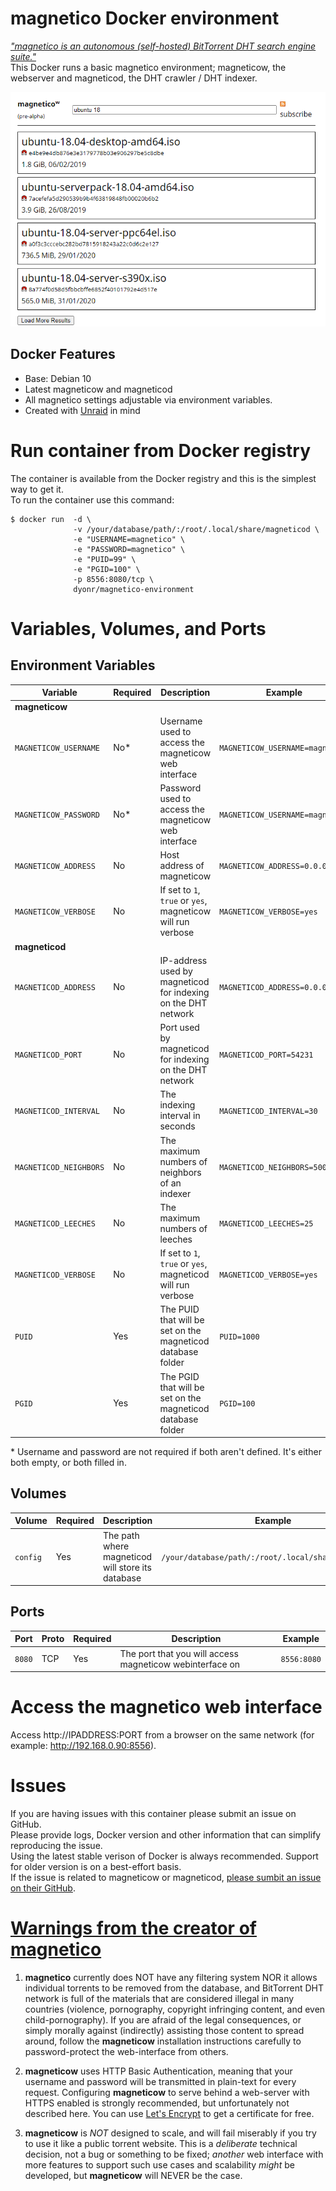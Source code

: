 # magnetico Docker environment
[_"magnetico is an autonomous (self-hosted) BitTorrent DHT search engine suite."_](https://github.com/boramalper/magnetico)  
This Docker runs a basic magnetico environment; magneticow, the webserver and magneticod, the DHT crawler / DHT indexer.

[results]: https://raw.githubusercontent.com/DyonR/docker-templates/master/Screenshots/magnetico-environment/magneticow-results.png "magneticow results page"
![alt text][results]

## Docker Features
* Base: Debian 10
* Latest magneticow and magneticod
* All magnetico settings adjustable via environment variables.
* Created with [Unraid](https://unraid.net/) in mind

# Run container from Docker registry
The container is available from the Docker registry and this is the simplest way to get it.  
To run the container use this command:

```
$ docker run  -d \
              -v /your/database/path/:/root/.local/share/magneticod \
              -e "USERNAME=magnetico" \
              -e "PASSWORD=magnetico" \
              -e "PUID=99" \
              -e "PGID=100" \
              -p 8556:8080/tcp \
              dyonr/magnetico-environment
```

# Variables, Volumes, and Ports
## Environment Variables
| Variable | Required | Description | Example | Default |
|----------|----------|----------|----------|----------|
| **magneticow** | | | | |
|`MAGNETICOW_USERNAME`| No\* | Username used to access the magneticow web interface |`MAGNETICOW_USERNAME=magnetico`||
|`MAGNETICOW_PASSWORD`| No\* | Password used to access the magneticow web interface |`MAGNETICOW_USERNAME=magnetico`||
|`MAGNETICOW_ADDRESS`| No | Host address of magneticow |`MAGNETICOW_ADDRESS=0.0.0.0`|`0.0.0.0`|
|`MAGNETICOW_VERBOSE`| No | If set to `1`, `true` or `yes`, magneticow will run verbose |`MAGNETICOW_VERBOSE=yes`||
| **magneticod** | | | | |
|`MAGNETICOD_ADDRESS`| No | IP-address used by magneticod for indexing on the DHT network |`MAGNETICOD_ADDRESS=0.0.0.0`|`0.0.0.0`|
|`MAGNETICOD_PORT`| No | Port used by magneticod for indexing on the DHT network |`MAGNETICOD_PORT=54231`|`0`|
|`MAGNETICOD_INTERVAL`| No | The indexing interval in seconds |`MAGNETICOD_INTERVAL=30`|`1`|
|`MAGNETICOD_NEIGHBORS`| No | The maximum numbers of neighbors of an indexer |`MAGNETICOD_NEIGHBORS=500`|`1000`|
|`MAGNETICOD_LEECHES`| No | The maximum numbers of leeches |`MAGNETICOD_LEECHES=25`|`50`|
|`MAGNETICOD_VERBOSE`| No | If set to `1`, `true` or `yes`, magneticod will run verbose |`MAGNETICOD_VERBOSE=yes`||
|`PUID`| Yes | The PUID that will be set on the magneticod database folder |`PUID=1000`|`99`|
|`PGID`| Yes | The PGID that will be set on the magneticod database folder |`PGID=100`|`100`|

\* Username and password are not required if both aren't defined. It's either both empty, or both filled in.

## Volumes
| Volume | Required | Description | Example |
|----------|----------|----------|----------|
| `config` | Yes | The path where magneticod will store its database | `/your/database/path/:/root/.local/share/magneticod`|

## Ports
| Port | Proto | Required | Description | Example |
|----------|----------|----------|----------|----------|
| `8080` | TCP | Yes | The port that you will access magneticow webinterface on | `8556:8080`|

# Access the magnetico web interface
Access http://IPADDRESS:PORT from a browser on the same network (for example: http://192.168.0.90:8556).

# Issues
If you are having issues with this container please submit an issue on GitHub.  
Please provide logs, Docker version and other information that can simplify reproducing the issue.  
Using the latest stable verison of Docker is always recommended. Support for older version is on a best-effort basis.  
If the issue is related to magneticow or magneticod, [please sumbit an issue on their GitHub](https://github.com/boramalper/magnetico).

# [Warnings from the creator of magnetico](https://github.com/boramalper/magnetico/blob/master/cmd/magneticow/README.md#Warnings)
1. **magnetico** currently does NOT have any filtering system NOR it allows individual torrents to be removed from the
   database, and BitTorrent DHT network is full of the materials that are considered illegal in many countries
   (violence, pornography, copyright infringing content, and even child-pornography). If you are afraid of the legal
   consequences, or simply morally against (indirectly) assisting those content to spread around, follow the
   **magneticow** installation instructions carefully to password-protect the web-interface from others.
   
2. **magneticow** uses HTTP Basic Authentication, meaning that your username and password will be
   transmitted in plain-text for every request. Configuring **magneticow** to serve behind a
   web-server with HTTPS enabled is strongly recommended, but unfortunately not described here. You
   can use [Let's Encrypt](https://letsencrypt.org/) to get a certificate for free.

3. **magneticow** is *NOT* designed to scale, and will fail miserably if you try to use it like a public torrent
   website. This is a *deliberate* technical decision, not a bug or something to be fixed; *another* web interface with
   more features to support such use cases and scalability *might* be developed, but **magneticow** will NEVER be the
   case.

